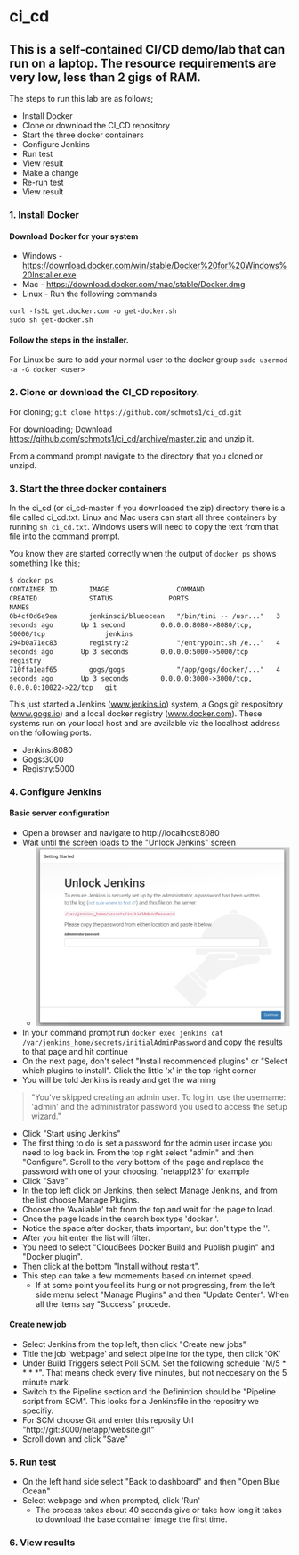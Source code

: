 # ci_cd
## This is a self-contained CI/CD demo/lab that can run on a laptop.  The resource requirements are very low, less than 2 gigs of RAM.
The steps to run this lab are as follows;
- Install Docker
- Clone or download the CI_CD repository
- Start the three docker containers
- Configure Jenkins
- Run test
- View result
- Make a change
- Re-run test
- View result
### 1. Install Docker
#### Download Docker for your system
 - Windows - https://download.docker.com/win/stable/Docker%20for%20Windows%20Installer.exe
 - Mac - https://download.docker.com/mac/stable/Docker.dmg
 - Linux - Run the following commands
 ```
 curl -fsSL get.docker.com -o get-docker.sh 
 sudo sh get-docker.sh
 ```
 #### Follow the steps in the installer.
 For Linux be sure to add your normal user to the docker group `sudo usermod -a -G docker <user>`
 ### 2. Clone or download the CI_CD repository.
 For cloning;
 `git clone https://github.com/schmots1/ci_cd.git`
 
 For downloading;
 Download https://github.com/schmots1/ci_cd/archive/master.zip and unzip it.
 
 From a command prompt navigate to the directory that you cloned or unzipd.
 ### 3. Start the three docker containers
 In the ci_cd (or ci_cd-master if you downloaded the zip) directory there is a file called ci_cd.txt.  Linux and Mac users can start all three containers by running `sh ci_cd.txt`.  Windows users will need to copy the text from that file into the command prompt.
 
 You know they are started correctly when the output of `docker ps` shows something like this;
 ```
 $ docker ps
CONTAINER ID        IMAGE                 COMMAND                  CREATED             STATUS              PORTS                                           NAMES
0b4cf0d6e9ea        jenkinsci/blueocean   "/bin/tini -- /usr..."   3 seconds ago       Up 1 second         0.0.0.0:8080->8080/tcp, 50000/tcp               jenkins
294b0a71ec83        registry:2            "/entrypoint.sh /e..."   4 seconds ago       Up 3 seconds        0.0.0.0:5000->5000/tcp                          registry
710ffa1eaf65        gogs/gogs             "/app/gogs/docker/..."   4 seconds ago       Up 3 seconds        0.0.0.0:3000->3000/tcp, 0.0.0.0:10022->22/tcp   git
```
This just started a Jenkins (www.jenkins.io) system, a Gogs git respository (www.gogs.io) and a local docker registry (www.docker.com).  These systems run on your local host and are available via the localhost address on the following ports.
- Jenkins:8080
- Gogs:3000
- Registry:5000
### 4. Configure Jenkins
#### Basic server configuration
- Open a browser and navigate to http://localhost:8080
- Wait until the screen loads to the "Unlock Jenkins" screen
  - ![Image1](images/image1.png?raw=true "Image1")
- In your command prompt run `docker exec jenkins cat /var/jenkins_home/secrets/initialAdminPassword` and copy the results to that page and hit continue
- On the next page, don't select "Install recommended plugins" or "Select which plugins to install".  Click the little 'x' in the top right corner
- You will be told Jenkins is ready and get the warning 
> "You've skipped creating an admin user. To log in, use the username: 'admin' and the administrator password you used to access the setup wizard."
- Click "Start using Jenkins"
- The first thing to do is set a password for the admin user incase you need to log back in.  From the top right select "admin" and then "Configure". Scroll to the very bottom of the page and replace the password with one of your choosing.  'netapp123' for example
- Click "Save"
- In the top left click on Jenkins, then select Manage Jenkins, and from the list choose Manage Plugins.  
- Choose the 'Available' tab from the top and wait for the page to load.  
- Once the page loads in the search box type 'docker '.  
- Notice the space after docker, thats important, but don't type the ''.  
- After you hit enter the list will filter.  
- You need to select "CloudBees Docker Build and Publish plugin" and "Docker plugin".  
- Then click at the bottom "Install without restart".  
- This step can take a few momements based on internet speed.  
  - If at some point you feel its hung or not progressing, from the left side menu select "Manage Plugins" and then "Update Center".  When all the items say "Success" procede.
#### Create new job
- Select Jenkins from the top left, then click "Create new jobs"
- Title the job 'webpage' and select pipeline for the type, then click 'OK'
- Under Build Triggers select Poll SCM.  Set the following schedule "M/5 \* \* \* \*".  That means check every five minutes, but not neccesary on the 5 minute mark.  
- Switch to the Pipeline section and the Definintion should be "Pipeline script from SCM".  This looks for a Jenkinsfile in the repositry we specifiy.
- For SCM choose Git and enter this reposity Url "http://git:3000/netapp/website.git"
- Scroll down and click "Save"
### 5. Run test
- On the left hand side select "Back to dashboard" and then "Open Blue Ocean"
- Select webpage and when prompted, click 'Run'
  - The process takes about 40 seconds give or take how long it takes to download the base container image the first time.
### 6. View results
